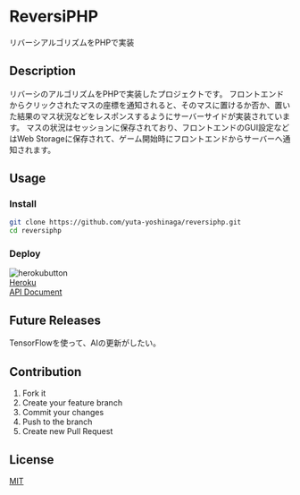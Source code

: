 # ReversiPHP
リバーシアルゴリズムをPHPで実装

## Description
リバーシのアルゴリズムをPHPで実装したプロジェクトです。
フロントエンドからクリックされたマスの座標を通知されると、そのマスに置けるか否か、置いた結果のマス状況などをレスポンスするようにサーバーサイドが実装されています。
マスの状況はセッションに保存されており、フロントエンドのGUI設定などはWeb Storageに保存されて、ゲーム開始時にフロントエンドからサーバーへ通知されます。

## Usage
### Install
```sh
git clone https://github.com/yuta-yoshinaga/reversiphp.git
cd reversiphp
```

### Deploy
![herokubutton](https://www.herokucdn.com/deploy/button.svg)  
[Heroku](https://reversiphp.herokuapp.com/)<br>
[API Document](https://yuta-yoshinaga.github.io/reversiphp/)

## Future Releases
TensorFlowを使って、AIの更新がしたい。

## Contribution
1. Fork it  
2. Create your feature branch  
3. Commit your changes  
4. Push to the branch  
5. Create new Pull Request

## License
[MIT](LICENSE)